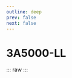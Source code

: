 ```yaml
---
outline: deep
prev: false
next: false
---
```

# 3A5000-LL

::: raw
<ClientOnly>
    <CpuTable chips="3A5000-LL" />
</ClientOnly>
:::

<script setup>
    import CpuTable from "@/.vitepress/theme/components/chips/cpu_table.vue"
</script>